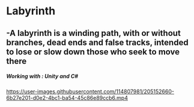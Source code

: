 # Labyrinth
## -A labyrinth is a winding path, with or without branches, dead ends and false tracks, intended to lose or slow down those who seek to move there
##### Working with : Unity and C#
https://user-images.githubusercontent.com/114807981/205152660-6b27e201-d0e2-4bc1-ba54-45c86e89ccb6.mp4
